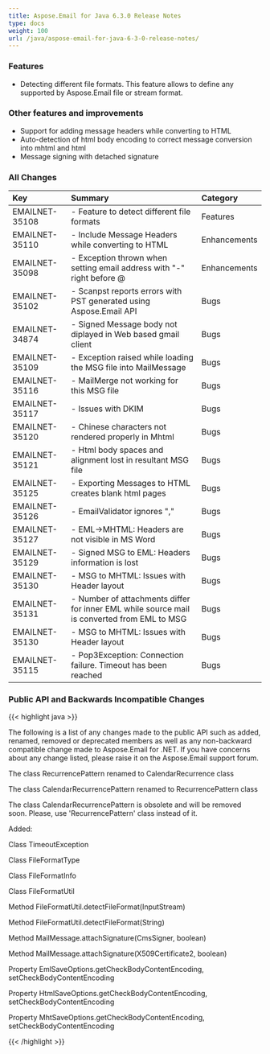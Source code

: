 ```yaml
---
title: Aspose.Email for Java 6.3.0 Release Notes
type: docs
weight: 100
url: /java/aspose-email-for-java-6-3-0-release-notes/
---
```


### **Features**
- Detecting different file formats. This feature allows to define any supported by Aspose.Email file or stream format.
### **Other features and improvements**
- Support for adding message headers while converting to HTML
- Auto-detection of html body encoding to correct message conversion into mhtml and html
- Message signing with detached signature
### **All Changes**

|**Key** |**Summary** |**Category** |
| :- | :- | :- |
|EMAILNET-35108 |- Feature to detect different file formats|Features |
|EMAILNET-35110 |- Include Message Headers while converting to HTML|Enhancements |
|EMAILNET-35098 |- Exception thrown when setting email address with "-" right before @|Enhancements |
|EMAILNET-35102 |- Scanpst reports errors with PST generated using Aspose.Email API|Bugs |
|EMAILNET-34874 |- Signed Message body not diplayed in Web based gmail client|Bugs |
|EMAILNET-35109 |- Exception raised while loading the MSG file into MailMessage|Bugs |
|EMAILNET-35116 |- MailMerge not working for this MSG file|Bugs |
|EMAILNET-35117 |- Issues with DKIM|Bugs |
|EMAILNET-35120 |- Chinese characters not rendered properly in Mhtml|Bugs |
|EMAILNET-35121 |- Html body spaces and alignment lost in resultant MSG file|Bugs |
|EMAILNET-35125 |- Exporting Messages to HTML creates blank html pages|Bugs |
|EMAILNET-35126 |- EmailValidator ignores ","|Bugs |
|EMAILNET-35127 |- EML->MHTML: Headers are not visible in MS Word|Bugs |
|EMAILNET-35129 |- Signed MSG to EML: Headers information is lost|Bugs |
|EMAILNET-35130 |- MSG to MHTML: Issues with Header layout|Bugs |
|EMAILNET-35131 |- Number of attachments differ for inner EML while source mail is converted from EML to MSG|Bugs |
|EMAILNET-35130 |- MSG to MHTML: Issues with Header layout|Bugs |
|EMAILNET-35115 |- Pop3Exception: Connection failure. Timeout has been reached|Bugs |
### **Public API and Backwards Incompatible Changes**
{{< highlight java >}}

 The following is a list of any changes made to the public API such as added, renamed, removed or deprecated members as well as any non-backward compatible change made to Aspose.Email for .NET. If you have concerns about any change listed, please raise it on the Aspose.Email support forum.

The class RecurrencePattern renamed to CalendarRecurrence class

The class CalendarRecurrencePattern renamed to RecurrencePattern class

The class CalendarRecurrencePattern is obsolete and will be removed soon. Please, use 'RecurrencePattern' class instead of it.

Added:

Class TimeoutException

Class FileFormatType

Class FileFormatInfo

Class FileFormatUtil

Method FileFormatUtil.detectFileFormat(InputStream)

Method FileFormatUtil.detectFileFormat(String)

Method MailMessage.attachSignature(CmsSigner, boolean)

Method MailMessage.attachSignature(X509Certificate2, boolean)

Property EmlSaveOptions.getCheckBodyContentEncoding, setCheckBodyContentEncoding

Property HtmlSaveOptions.getCheckBodyContentEncoding, setCheckBodyContentEncoding

Property MhtSaveOptions.getCheckBodyContentEncoding, setCheckBodyContentEncoding

{{< /highlight >}}
